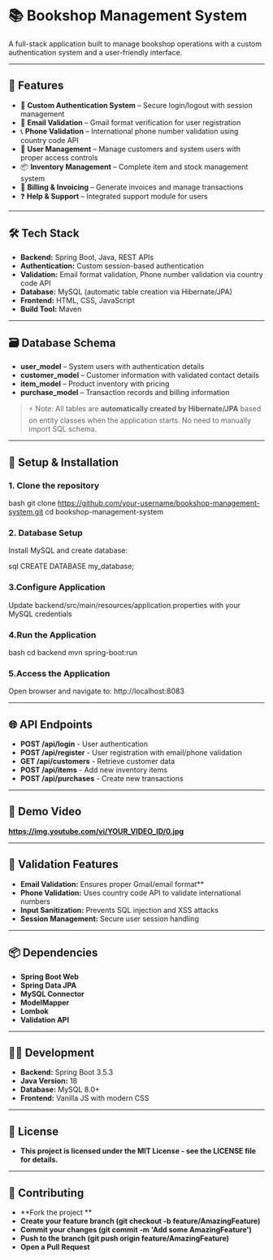 # 📚 Bookshop Management System

A full-stack application built to manage bookshop operations with a custom authentication system and a user-friendly interface.

---

## 🚀 Features

- 🔐 **Custom Authentication System** – Secure login/logout with session management  
- 📧 **Email Validation** – Gmail format verification for user registration  
- 📞 **Phone Validation** – International phone number validation using country code API  
- 👥 **User Management** – Manage customers and system users with proper access controls  
- 📦 **Inventory Management** – Complete item and stock management system  
- 🧾 **Billing & Invoicing** – Generate invoices and manage transactions  
- ❓ **Help & Support** – Integrated support module for users  

---

## 🛠 Tech Stack

- **Backend:** Spring Boot, Java, REST APIs  
- **Authentication:** Custom session-based authentication  
- **Validation:** Email format validation, Phone number validation via country code API  
- **Database:** MySQL (automatic table creation via Hibernate/JPA)  
- **Frontend:** HTML, CSS, JavaScript  
- **Build Tool:** Maven  

---

## 🗃️ Database Schema

- **user_model** – System users with authentication details  
- **customer_model** – Customer information with validated contact details  
- **item_model** – Product inventory with pricing  
- **purchase_model** – Transaction records and billing information  

> ⚡ Note: All tables are **automatically created by Hibernate/JPA** based on entity classes when the application starts. No need to manually import SQL schema.

---

## 🔧 Setup & Installation

### 1. Clone the repository
bash
git clone https://github.com/your-username/bookshop-management-system.git
cd bookshop-management-system

### 2. Database Setup

Install MySQL and create database:

sql
CREATE DATABASE my_database;
### 3.Configure Application

Update backend/src/main/resources/application.properties with your MySQL credentials

### 4.Run the Application

bash
cd backend
mvn spring-boot:run
### 5.Access the Application

Open browser and navigate to: http://localhost:8083

---

## 🌐 API Endpoints

- **POST /api/login** - User authentication
- **POST /api/register** - User registration with email/phone validation
- **GET /api/customers** - Retrieve customer data
- **POST /api/items** - Add new inventory items
- **POST /api/purchases** - Create new transactions

---

## 📸 Demo Video

**https://img.youtube.com/vi/YOUR_VIDEO_ID/0.jpg**

---

## 🚦 Validation Features

- **Email Validation:** Ensures proper Gmail/email format**
- **Phone Validation:** Uses country code API to validate international numbers
- **Input Sanitization:** Prevents SQL injection and XSS attacks
- **Session Management:** Secure user session handling

---

## 📦 Dependencies

- **Spring Boot Web**
- **Spring Data JPA**
- **MySQL Connector**
- **ModelMapper**
- **Lombok**
- **Validation API**

---

## 👨‍💻 Development

- **Backend:** Spring Boot 3.5.3
- **Java Version:** 18
- **Database:** MySQL 8.0+
- **Frontend:** Vanilla JS with modern CSS

---

## 📝 License

- **This project is licensed under the MIT License - see the LICENSE file for details.**

---

## 🤝 Contributing

- **Fork the project **
- **Create your feature branch (git checkout -b feature/AmazingFeature)**
- **Commit your changes (git commit -m 'Add some AmazingFeature')**
- **Push to the branch (git push origin feature/AmazingFeature)**
- **Open a Pull Request**
